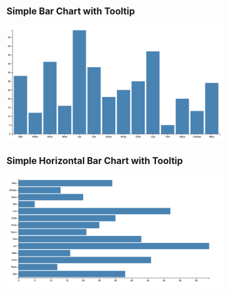 ## Simple Bar Chart with Tooltip

![Simple Bar Chart](./statics/simple_bar_chart.png)

## Simple Horizontal Bar Chart with Tooltip
![Simple Horizontal Bar Chart](./statics/simple_horizontal_bar_chart.png)